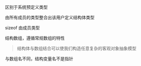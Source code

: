 区别于系统预定义类型

由所有成员的类型整合出该用户定义结构体类型

sizeof 由成员类型

结构数组，遵循常规数组的特性

> 结构体与数组结合可以使我们构造任意复杂的客观对象抽象模型

与数组名不同，结构变量名不是指针
